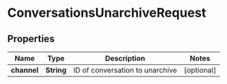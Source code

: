 

# ConversationsUnarchiveRequest


## Properties

| Name | Type | Description | Notes |
|------------ | ------------- | ------------- | -------------|
|**channel** | **String** | ID of conversation to unarchive |  [optional] |



